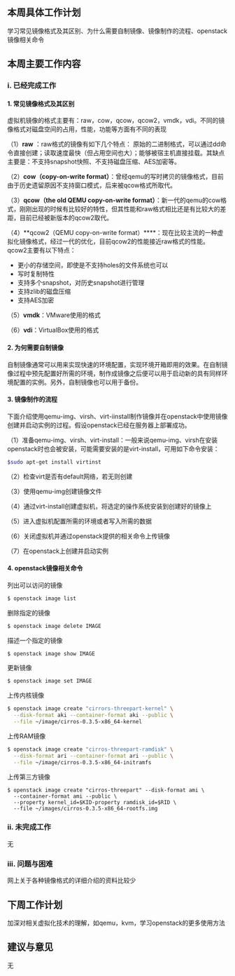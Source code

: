 ## 本周具体工作计划

学习常见镜像格式及其区别、为什么需要自制镜像、镜像制作的流程、openstack 镜像相关命令

## 本周主要工作内容

### i. 已经完成工作

#### 1. 常见镜像格式及其区别

虚拟机镜像的格式主要有：raw，cow，qcow，qcow2，vmdk，vdi。不同的镜像格式对磁盘空间的占用，性能，功能等方面有不同的表现

（1）**raw** ：raw格式的镜像有如下几个特点： 原始的二进制格式，可以通过dd命令直接创建；读取速度最快（但占用空间也大）；能够被宿主机直接挂载。其缺点主要是：不支持snapshot快照、不支持磁盘压缩、AES加密等。

（2）**cow（copy-on-write format）**：曾经qemu的写时拷贝的镜像格式，目前由于历史遗留原因不支持窗口模式，后来被qcow格式所取代。

（3）**qcow（the old QEMU copy-on-write format）**：新一代的qemu的cow格式，刚刚出现的时候有比较好的特性，但其性能和raw格式相比还是有比较大的差距，目前已经被新版本的qcow2取代。

（4）**qcow2（QEMU copy-on-write format）****：现在比较主流的一种虚拟化镜像格式，经过一代的优化，目前qcow2的性能接近raw格式的性能。qcow2主要有以下特点：

- 更小的存储空间，即使是不支持holes的文件系统也可以
- 写时复制特性
- 支持多个snapshot，对历史snapshot进行管理
- 支持zlib的磁盘压缩
- 支持AES加密

（5）**vmdk**：VMware使用的格式

（6）**vdi**：VirtualBox使用的格式



#### 2. 为何需要自制镜像

自制镜像通常可以用来实现快速的环境配置，实现环境开箱即用的效果。在自制镜像过程中预先配置好所需的环境，制作成镜像之后便可以用于启动新的具有同样环境配置的实例。另外，自制镜像也可以用于备份。



#### 3. 镜像制作的流程

下面介绍使用qemu-img、virsh、virt-iinstall制作镜像并在openstack中使用镜像创建并启动实例的过程。假设openstack已经在服务器上部署成功。

（1）准备qemu-img、virsh、virt-install：一般来说qemu-img、virsh在安装openstack时也会被安装，可能需要安装的是virt-install，可用如下命令安装：

```bash
$sudo apt-get install virtinst
```

（2）检查virt是否有default网络，若无则创建

（3）使用qemu-img创建镜像文件

（4）通过virt-install创建虚拟机，将选定的操作系统安装到创建好的镜像上

（5）进入虚拟机配置所需的环境或者写入所需的数据

（6）关闭虚拟机并通过openstack提供的相关命令上传镜像

（7）在openstack上创建并启动实例



#### 4. openstack镜像相关命令

列出可以访问的镜像

```bash
$ openstack image list
```

删除指定的镜像

```bash
$ openstack image delete IMAGE
```

描述一个指定的镜像

```bash
$ openstack image show IMAGE
```

更新镜像

```bash
$ openstack image set IMAGE
```

上传内核镜像

```bash
$ openstack image create "cirrors-threepart-kernel" \
  --disk-format aki --container-format aki --public \
  --file ~/image/cirros-0.3.5-x86_64-kernel
```

上传RAM镜像

```bash
$ openstack image create "cirros-threepart-ramdisk" \
  --disk-format ari --container-format ari --public \
  --file ~/image/cirros-0.3.5-x86_64-initramfs
```

上传第三方镜像

```
$ openstack image create "cirros-threepart" --disk-format ami \
  --container-format ami --public \
  --property kernel_id=$KID-property ramdisk_id=$RID \
  --file ~/images/cirros-0.3.5-x86_64-rootfs.img
```



### ii. 未完成工作

无



### iii. 问题与困难

网上关于各种镜像格式的详细介绍的资料比较少



## 下周工作计划

加深对相关虚拟化技术的理解，如qemu，kvm，学习openstack的更多使用方法



## 建议与意见

无